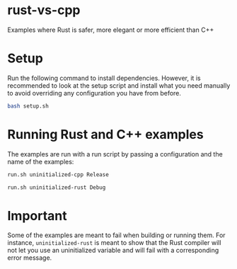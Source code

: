 # rust-vs-cpp

Examples where Rust is safer, more elegant or more efficient than C++

# Setup

Run the following command to install dependencies.
However, it is recommended to look at the setup script and install what you need manually
to avoid overriding any configuration you have from before.

```bash
bash setup.sh
```

# Running Rust and C++ examples

The examples are run with a run script by passing a configuration and
the name of the examples:

```bash
run.sh uninitialized-cpp Release
```

```bash
run.sh uninitialized-rust Debug
```

# Important

Some of the examples are meant to fail when building or running them.
For instance, `uninitialized-rust` is meant to show that the Rust compiler
will not let you use an uninitialized variable and will fail with a
corresponding error message.